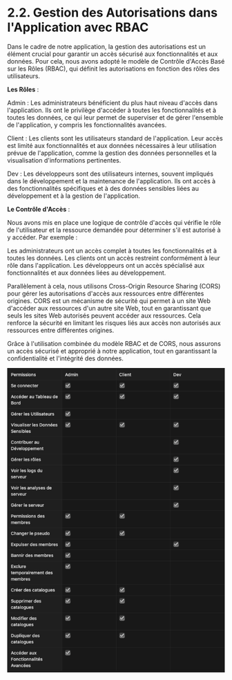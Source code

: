 # 2.2. Gestion des Autorisations dans l'Application avec RBAC 

Dans le cadre de notre application, la gestion des autorisations est un élément crucial pour
garantir un accès sécurisé aux fonctionnalités et aux données. Pour cela, nous avons adopté le
modèle de Contrôle d'Accès Basé sur les Rôles (RBAC), qui définit les autorisations en fonction
des rôles des utilisateurs.

**Les Rôles** :

Admin : Les administrateurs bénéficient du plus haut niveau d'accès dans l'application. Ils ont le
privilège d'accéder à toutes les fonctionnalités et à toutes les données, ce qui leur permet de
superviser et de gérer l'ensemble de l'application, y compris les fonctionnalités avancées.

Client : Les clients sont les utilisateurs standard de l'application. Leur accès est limité aux
fonctionnalités et aux données nécessaires à leur utilisation prévue de l'application, comme la
gestion des données personnelles et la visualisation d'informations pertinentes.

Dev : Les développeurs sont des utilisateurs internes, souvent impliqués dans le développement
et la maintenance de l'application. Ils ont accès à des fonctionnalités spécifiques et à des
données sensibles liées au développement et à la gestion de l'application.

**Le Contrôle d'Accès** :

Nous avons mis en place une logique de contrôle d'accès qui vérifie le rôle de l'utilisateur et la
ressource demandée pour déterminer s'il est autorisé à y accéder.
Par exemple :

Les administrateurs ont un accès complet à toutes les fonctionnalités et à toutes les
données.
Les clients ont un accès restreint conformément à leur rôle dans l'application.
Les développeurs ont un accès spécialisé aux fonctionnalités et aux données liées au
développement.

Parallèlement à cela, nous utilisons Cross-Origin Resource Sharing (CORS) pour gérer les
autorisations d'accès aux ressources entre différentes origines. CORS est un mécanisme de
sécurité qui permet à un site Web d'accéder aux ressources d'un autre site Web, tout en
garantissant que seuls les sites Web autorisés peuvent accéder aux ressources. Cela renforce la
sécurité en limitant les risques liés aux accès non autorisés aux ressources entre différentes
origines.

Grâce à l'utilisation combinée du modèle RBAC et de CORS, nous assurons un accès sécurisé et
approprié à notre application, tout en garantissant la confidentialité et l'intégrité des données.

![Getting Started](/Assets/rbac.png)